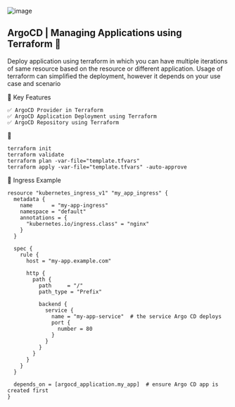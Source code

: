 ![image](https://github.com/user-attachments/assets/3ae11adb-590b-4c17-bbea-69bb89bd25c0)


## ArgoCD | Managing Applications using Terraform 🚀
Deploy application using terraform in which you can have multiple iterations of same resource based on the resource or different application. Usage of terraform can simplified the deployment, however it depends on your use case and scenario


🎯  Key Features
```
✅ ArgoCD Provider in Terraform
✅ ArgoCD Application Deployment using Terraform
✅ ArgoCD Repository using Terraform
```

🚀 
```
terraform init
terraform validate
terraform plan -var-file="template.tfvars"
terraform apply -var-file="template.tfvars" -auto-approve
```

🧩 Ingress Example 

```
resource "kubernetes_ingress_v1" "my_app_ingress" {
  metadata {
    name      = "my-app-ingress"
    namespace = "default"
    annotations = {
      "kubernetes.io/ingress.class" = "nginx"
    }
  }

  spec {
    rule {
      host = "my-app.example.com"

      http {
        path {
          path     = "/"
          path_type = "Prefix"

          backend {
            service {
              name = "my-app-service"  # the service Argo CD deploys
              port {
                number = 80
              }
            }
          }
        }
      }
    }
  }

  depends_on = [argocd_application.my_app]  # ensure Argo CD app is created first
}
```

